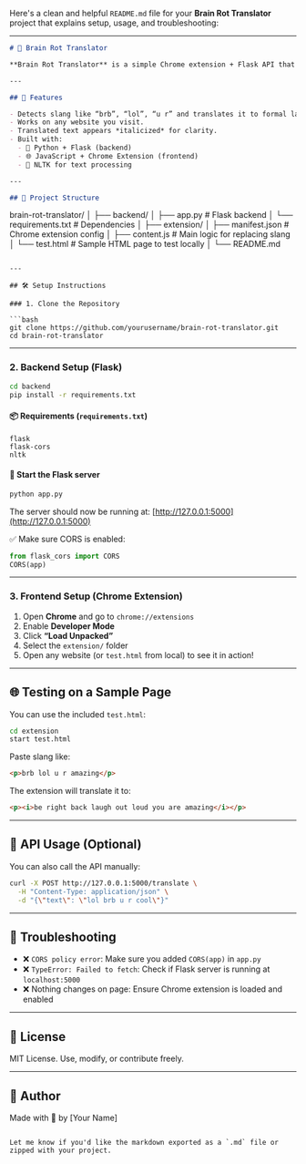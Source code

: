 Here's a clean and helpful `README.md` file for your **Brain Rot Translator** project that explains setup, usage, and troubleshooting:

---

```markdown
# 🧠 Brain Rot Translator

**Brain Rot Translator** is a simple Chrome extension + Flask API that automatically translates internet slang (brain rot text) into formal English on websites you visit.

---

## 🚀 Features

- Detects slang like “brb”, “lol”, “u r” and translates it to formal language.
- Works on any website you visit.
- Translated text appears *italicized* for clarity.
- Built with:
  - 🧠 Python + Flask (backend)
  - 🌐 JavaScript + Chrome Extension (frontend)
  - 🧰 NLTK for text processing

---

## 📁 Project Structure

```

brain-rot-translator/
│
├── backend/
│   ├── app.py               # Flask backend
│   └── requirements.txt     # Dependencies
│
├── extension/
│   ├── manifest.json        # Chrome extension config
│   ├── content.js           # Main logic for replacing slang
│   └── test.html            # Sample HTML page to test locally
│
└── README.md

````

---

## 🛠️ Setup Instructions

### 1. Clone the Repository

```bash
git clone https://github.com/yourusername/brain-rot-translator.git
cd brain-rot-translator
````

---

### 2. Backend Setup (Flask)

```bash
cd backend
pip install -r requirements.txt
```

#### 📦 Requirements (`requirements.txt`)

```
flask
flask-cors
nltk
```

#### 🧠 Start the Flask server

```bash
python app.py
```

The server should now be running at: [http://127.0.0.1:5000](http://127.0.0.1:5000)

✅ Make sure CORS is enabled:

```python
from flask_cors import CORS
CORS(app)
```

---

### 3. Frontend Setup (Chrome Extension)

1. Open **Chrome** and go to `chrome://extensions`
2. Enable **Developer Mode**
3. Click **“Load Unpacked”**
4. Select the `extension/` folder
5. Open any website (or `test.html` from local) to see it in action!

---

## 🌐 Testing on a Sample Page

You can use the included `test.html`:

```bash
cd extension
start test.html
```

Paste slang like:

```html
<p>brb lol u r amazing</p>
```

The extension will translate it to:

```html
<p><i>be right back laugh out loud you are amazing</i></p>
```

---

## 🧪 API Usage (Optional)

You can also call the API manually:

```bash
curl -X POST http://127.0.0.1:5000/translate \
  -H "Content-Type: application/json" \
  -d "{\"text\": \"lol brb u r cool\"}"
```

---

## 🐛 Troubleshooting

* ❌ `CORS policy error`: Make sure you added `CORS(app)` in `app.py`
* ❌ `TypeError: Failed to fetch`: Check if Flask server is running at `localhost:5000`
* ❌ Nothing changes on page: Ensure Chrome extension is loaded and enabled

---

## 📜 License

MIT License. Use, modify, or contribute freely.

---

## 👤 Author

Made with 🧠 by \[Your Name]

```

Let me know if you'd like the markdown exported as a `.md` file or zipped with your project.
```
